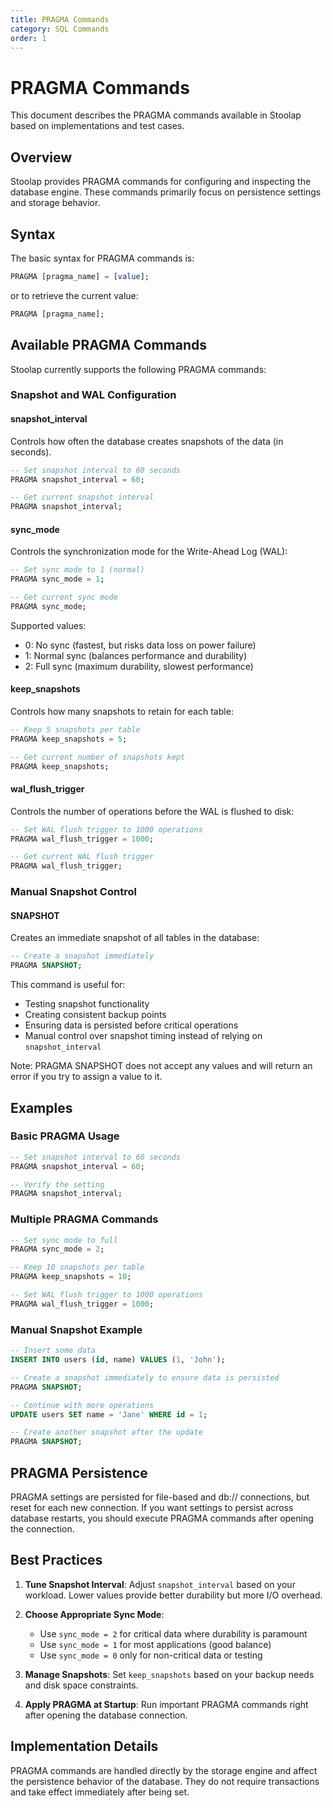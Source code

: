 ```yaml
---
title: PRAGMA Commands
category: SQL Commands
order: 1
---
```


# PRAGMA Commands

This document describes the PRAGMA commands available in Stoolap based on implementations and test cases.

## Overview

Stoolap provides PRAGMA commands for configuring and inspecting the database engine. These commands primarily focus on persistence settings and storage behavior.

## Syntax

The basic syntax for PRAGMA commands is:

```sql
PRAGMA [pragma_name] = [value];
```

or to retrieve the current value:

```sql
PRAGMA [pragma_name];
```

## Available PRAGMA Commands

Stoolap currently supports the following PRAGMA commands:

### Snapshot and WAL Configuration

#### snapshot_interval

Controls how often the database creates snapshots of the data (in seconds).

```sql
-- Set snapshot interval to 60 seconds
PRAGMA snapshot_interval = 60;

-- Get current snapshot interval
PRAGMA snapshot_interval;
```

#### sync_mode

Controls the synchronization mode for the Write-Ahead Log (WAL):

```sql
-- Set sync mode to 1 (normal)
PRAGMA sync_mode = 1;

-- Get current sync mode
PRAGMA sync_mode;
```

Supported values:
- 0: No sync (fastest, but risks data loss on power failure)
- 1: Normal sync (balances performance and durability)
- 2: Full sync (maximum durability, slowest performance)

#### keep_snapshots

Controls how many snapshots to retain for each table:

```sql
-- Keep 5 snapshots per table
PRAGMA keep_snapshots = 5;

-- Get current number of snapshots kept
PRAGMA keep_snapshots;
```

#### wal_flush_trigger

Controls the number of operations before the WAL is flushed to disk:

```sql
-- Set WAL flush trigger to 1000 operations
PRAGMA wal_flush_trigger = 1000;

-- Get current WAL flush trigger
PRAGMA wal_flush_trigger;
```

### Manual Snapshot Control

#### SNAPSHOT

Creates an immediate snapshot of all tables in the database:

```sql
-- Create a snapshot immediately
PRAGMA SNAPSHOT;
```

This command is useful for:
- Testing snapshot functionality
- Creating consistent backup points
- Ensuring data is persisted before critical operations
- Manual control over snapshot timing instead of relying on `snapshot_interval`

Note: PRAGMA SNAPSHOT does not accept any values and will return an error if you try to assign a value to it.

## Examples

### Basic PRAGMA Usage

```sql
-- Set snapshot interval to 60 seconds
PRAGMA snapshot_interval = 60;

-- Verify the setting
PRAGMA snapshot_interval;
```

### Multiple PRAGMA Commands

```sql
-- Set sync mode to full
PRAGMA sync_mode = 2;

-- Keep 10 snapshots per table
PRAGMA keep_snapshots = 10;

-- Set WAL flush trigger to 1000 operations
PRAGMA wal_flush_trigger = 1000;
```

### Manual Snapshot Example

```sql
-- Insert some data
INSERT INTO users (id, name) VALUES (1, 'John');

-- Create a snapshot immediately to ensure data is persisted
PRAGMA SNAPSHOT;

-- Continue with more operations
UPDATE users SET name = 'Jane' WHERE id = 1;

-- Create another snapshot after the update
PRAGMA SNAPSHOT;
```

## PRAGMA Persistence

PRAGMA settings are persisted for file-based and db:// connections, but reset for each new connection. If you want settings to persist across database restarts, you should execute PRAGMA commands after opening the connection.

## Best Practices

1. **Tune Snapshot Interval**: Adjust `snapshot_interval` based on your workload. Lower values provide better durability but more I/O overhead.

2. **Choose Appropriate Sync Mode**: 
   - Use `sync_mode = 2` for critical data where durability is paramount
   - Use `sync_mode = 1` for most applications (good balance)
   - Use `sync_mode = 0` only for non-critical data or testing

3. **Manage Snapshots**: Set `keep_snapshots` based on your backup needs and disk space constraints.

4. **Apply PRAGMA at Startup**: Run important PRAGMA commands right after opening the database connection.

## Implementation Details

PRAGMA commands are handled directly by the storage engine and affect the persistence behavior of the database. They do not require transactions and take effect immediately after being set.